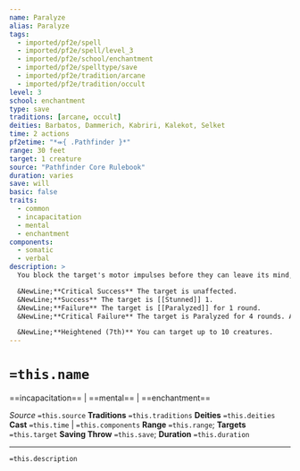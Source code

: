 ```yaml
---
name: Paralyze
alias: Paralyze
tags:
  - imported/pf2e/spell
  - imported/pf2e/spell/level_3
  - imported/pf2e/school/enchantment
  - imported/pf2e/spelltype/save
  - imported/pf2e/tradition/arcane
  - imported/pf2e/tradition/occult
level: 3
school: enchantment
type: save
traditions: [arcane, occult]
deities: Barbatos, Dammerich, Kabriri, Kalekot, Selket
time: 2 actions
pf2etime: "*⬺{ .Pathfinder }*"
range: 30 feet
target: 1 creature
source: "Pathfinder Core Rulebook"
duration: varies
save: will
basic: false
traits:
  - common
  - incapacitation
  - mental
  - enchantment
components:
  - somatic
  - verbal
description: >
  You block the target's motor impulses before they can leave its mind, threatening to freeze the target in place. The target must attempt a Will save.

  &NewLine;**Critical Success** The target is unaffected.
  &NewLine;**Success** The target is [[Stunned]] 1.
  &NewLine;**Failure** The target is [[Paralyzed]] for 1 round.
  &NewLine;**Critical Failure** The target is Paralyzed for 4 rounds. At the end of each of its turns, it can attempt a new Will save to reduce the remaining duration by 1 round, or end it entirely on a critical success.

  &NewLine;**Heightened (7th)** You can target up to 10 creatures.
---
```

# `=this.name`
==incapacitation== | ==mental== | ==enchantment==

*Source* `=this.source`
**Traditions** `=this.traditions`
**Deities** `=this.deities`
**Cast** `=this.time` | `=this.components`
**Range** `=this.range`; **Targets** `=this.target`
**Saving Throw** `=this.save`; **Duration** `=this.duration`

***
`=this.description`